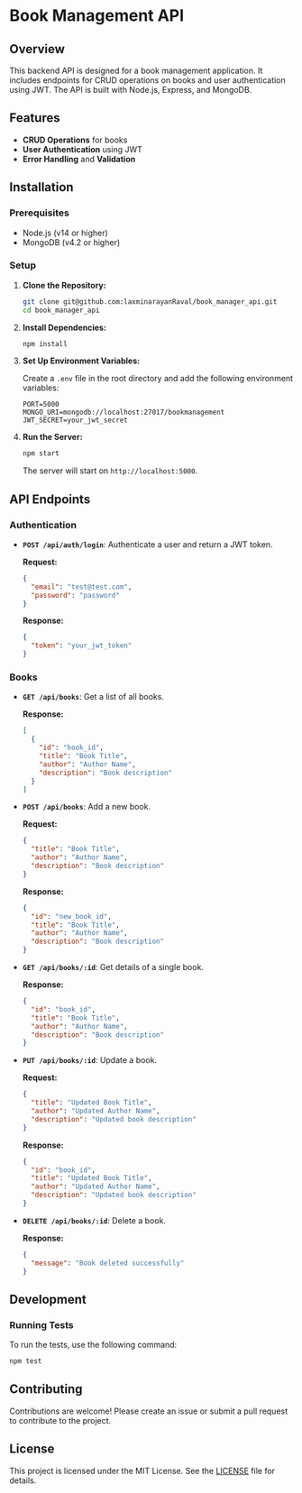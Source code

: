 # Book Management API

## Overview

This backend API is designed for a book management application. It includes endpoints for CRUD operations on books and user authentication using JWT. The API is built with Node.js, Express, and MongoDB.

## Features

- **CRUD Operations** for books
- **User Authentication** using JWT
- **Error Handling** and **Validation**

## Installation

### Prerequisites

- Node.js (v14 or higher)
- MongoDB (v4.2 or higher)

### Setup

1. **Clone the Repository:**

   ```bash
   git clone git@github.com:laxminarayanRaval/book_manager_api.git
   cd book_manager_api
   ```

2. **Install Dependencies:**

   ```bash
   npm install
   ```

3. **Set Up Environment Variables:**

   Create a `.env` file in the root directory and add the following environment variables:

   ```env
   PORT=5000
   MONGO_URI=mongodb://localhost:27017/bookmanagement
   JWT_SECRET=your_jwt_secret
   ```

4. **Run the Server:**

   ```bash
   npm start
   ```

   The server will start on `http://localhost:5000`.

## API Endpoints

### Authentication

- **`POST /api/auth/login`**: Authenticate a user and return a JWT token.

  **Request:**

  ```json
  {
    "email": "test@test.com",
    "password": "password"
  }
  ```

  **Response:**

  ```json
  {
    "token": "your_jwt_token"
  }
  ```

### Books

- **`GET /api/books`**: Get a list of all books.

  **Response:**

  ```json
  [
    {
      "id": "book_id",
      "title": "Book Title",
      "author": "Author Name",
      "description": "Book description"
    }
  ]
  ```

- **`POST /api/books`**: Add a new book.

  **Request:**

  ```json
  {
    "title": "Book Title",
    "author": "Author Name",
    "description": "Book description"
  }
  ```

  **Response:**

  ```json
  {
    "id": "new_book_id",
    "title": "Book Title",
    "author": "Author Name",
    "description": "Book description"
  }
  ```

- **`GET /api/books/:id`**: Get details of a single book.

  **Response:**

  ```json
  {
    "id": "book_id",
    "title": "Book Title",
    "author": "Author Name",
    "description": "Book description"
  }
  ```

- **`PUT /api/books/:id`**: Update a book.

  **Request:**

  ```json
  {
    "title": "Updated Book Title",
    "author": "Updated Author Name",
    "description": "Updated book description"
  }
  ```

  **Response:**

  ```json
  {
    "id": "book_id",
    "title": "Updated Book Title",
    "author": "Updated Author Name",
    "description": "Updated book description"
  }
  ```

- **`DELETE /api/books/:id`**: Delete a book.

  **Response:**

  ```json
  {
    "message": "Book deleted successfully"
  }
  ```

## Development

### Running Tests

To run the tests, use the following command:

```bash
npm test
```

## Contributing

Contributions are welcome! Please create an issue or submit a pull request to contribute to the project.

## License

This project is licensed under the MIT License. See the [LICENSE](LICENSE) file for details.
